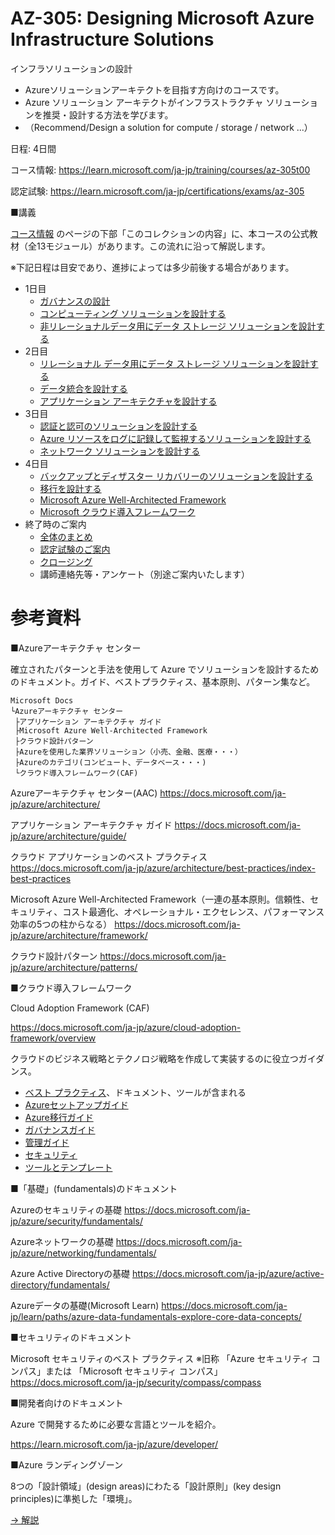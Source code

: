 # AZ-305: Designing Microsoft Azure Infrastructure Solutions

インフラソリューションの設計

- Azureソリューションアーキテクトを目指す方向けのコースです。
- Azure ソリューション アーキテクトがインフラストラクチャ ソリューションを推奨・設計する方法を学びます。
- （Recommend/Design a solution for compute / storage / network ...）

日程: 4日間

コース情報: https://learn.microsoft.com/ja-jp/training/courses/az-305t00

認定試験: https://learn.microsoft.com/ja-jp/certifications/exams/az-305

<!--
2021/10/7 [AZ-305のアナウンス(Microsoft Learn Blob)](https://techcommunity.microsoft.com/t5/microsoft-learn-blog/reimagining-the-azure-solutions-architect-expert-certification/ba-p/2813695)

2022/2/8 [AZ-305 正式化 (live) のお知らせ](https://techcommunity.microsoft.com/t5/microsoft-learn/now-live-exam-az-305-designing-microsoft-azure-infrastructure/m-p/3138200)
-->

■講義

[コース情報](https://learn.microsoft.com/ja-jp/training/courses/az-305t00)
のページの下部「このコレクションの内容」に、本コースの公式教材（全13モジュール）があります。この流れに沿って解説します。

※下記日程は目安であり、進捗によっては多少前後する場合があります。

- 1日目
  - [ガバナンスの設計](m01.md)
  - [コンピューティング ソリューションを設計する](m02.md)
  - [非リレーショナルデータ用にデータ ストレージ ソリューションを設計する](m03.md)
- 2日目
  - [リレーショナル データ用にデータ ストレージ ソリューションを設計する](m04.md)
  - [データ統合を設計する](m05.md)
  - [アプリケーション アーキテクチャを設計する](m06.md)
- 3日目
  - [認証と認可のソリューションを設計する](m07.md)
  - [Azure リソースをログに記録して監視するソリューションを設計する](m08.md)
  - [ネットワーク ソリューションを設計する](m09.md)
- 4日目
  - [バックアップとディザスター リカバリーのソリューションを設計する](m10.md)
  - [移行を設計する](m11.md)
  - [Microsoft Azure Well-Architected Framework](m12.md)
  - [Microsoft クラウド導入フレームワーク](m13.md)
- 終了時のご案内
  - [全体のまとめ](summary.md)
  - [認定試験のご案内](exam.md)
  - [クロージング](../closing-az305.md)
  - 講師連絡先等・アンケート（別途ご案内いたします）

<!--
■講義（ラーニングパスベース）

- [Day 1](day1.md):
  - [ラーニングパス 1: AZ-305: ID、ガバナンス、および監視ソリューションの設計](lp01.md)
- [Day 2](day2.md):
  - [ラーニングパス 2: AZ-305: ビジネス継続性ソリューションを設計する](lp02.md)
- [Day 3](day3.md):
  - [ラーニングパス 3: AZ-305: Design data storage ソリューション](lp03.md)
- [Day 4](day4.md):
  - [ラーニングパス 4: AZ-305: インフラストラクチャ ソリューションを設計する](lp04.md)
- オプション
  - [ラーニングパス 5: Microsoft Azure Well-Architected Framework を使用して優れたソリューションを構築する](lp05.md)
  - [ラーニングパス 6: Azure 向けの Microsoft クラウド導入フレームワークでクラウド導入を加速する](lp06.md)

-->

<!--
# コース資料 (Microsoft Learn)

https://aka.ms/CourseAZ-305

※日本語で表示されない場合は、URLの「docs.microsoft.com/XX-XX/」の部分を「docs.microsoft.com/ja-jp/」に書き換えてください。

-->

# 参考資料

■Azureアーキテクチャ センター

確立されたパターンと手法を使用して Azure でソリューションを設計するためのドキュメント。ガイド、ベストプラクティス、基本原則、パターン集など。

```
Microsoft Docs
└Azureアーキテクチャ センター
 ├アプリケーション アーキテクチャ ガイド
 ├Microsoft Azure Well-Architected Framework
 ├クラウド設計パターン
 ├Azureを使用した業界ソリューション（小売、金融、医療・・・）
 ├Azureのカテゴリ(コンピュート、データベース・・・)
 └クラウド導入フレームワーク(CAF)
```

Azureアーキテクチャ センター(AAC)
https://docs.microsoft.com/ja-jp/azure/architecture/

アプリケーション アーキテクチャ ガイド
https://docs.microsoft.com/ja-jp/azure/architecture/guide/

クラウド アプリケーションのベスト プラクティス
https://docs.microsoft.com/ja-jp/azure/architecture/best-practices/index-best-practices

Microsoft Azure Well-Architected Framework（一連の基本原則。信頼性、セキュリティ、コスト最適化、オペレーショナル・エクセレンス、パフォーマンス効率の5つの柱からなる）
https://docs.microsoft.com/ja-jp/azure/architecture/framework/

クラウド設計パターン
https://docs.microsoft.com/ja-jp/azure/architecture/patterns/

■クラウド導入フレームワーク

Cloud Adoption Framework (CAF)

https://docs.microsoft.com/ja-jp/azure/cloud-adoption-framework/overview

クラウドのビジネス戦略とテクノロジ戦略を作成して実装するのに役立つガイダンス。

- [ベスト プラクティス](https://docs.microsoft.com/ja-jp/azure/cloud-adoption-framework/ready/azure-best-practices/)、ドキュメント、ツールが含まれる
- [Azureセットアップガイド](https://docs.microsoft.com/ja-jp/azure/cloud-adoption-framework/ready/azure-setup-guide/)
- [Azure移行ガイド](https://docs.microsoft.com/ja-jp/azure/cloud-adoption-framework/migrate/azure-migration-guide/?tabs=MigrationTools)
- [ガバナンスガイド](https://docs.microsoft.com/ja-jp/azure/cloud-adoption-framework/govern/)
- [管理ガイド](https://docs.microsoft.com/ja-jp/azure/cloud-adoption-framework/manage/)
- [セキュリティ](https://docs.microsoft.com/ja-jp/azure/cloud-adoption-framework/secure/)
- [ツールとテンプレート](https://docs.microsoft.com/ja-jp/azure/cloud-adoption-framework/resources/tools-templates)

■「基礎」(fundamentals)のドキュメント

Azureのセキュリティの基礎
https://docs.microsoft.com/ja-jp/azure/security/fundamentals/

Azureネットワークの基礎
https://docs.microsoft.com/ja-jp/azure/networking/fundamentals/

Azure Active Directoryの基礎
https://docs.microsoft.com/ja-jp/azure/active-directory/fundamentals/

Azureデータの基礎(Microsoft Learn)
https://docs.microsoft.com/ja-jp/learn/paths/azure-data-fundamentals-explore-core-data-concepts/

■セキュリティのドキュメント

Microsoft セキュリティのベスト プラクティス ※旧称 「Azure セキュリティ コンパス」または 「Microsoft セキュリティ コンパス」
https://docs.microsoft.com/ja-jp/security/compass/compass

■開発者向けのドキュメント

Azure で開発するために必要な言語とツールを紹介。

https://learn.microsoft.com/ja-jp/azure/developer/

■Azure ランディングゾーン

8つの「設計領域」(design areas)にわたる「設計原則」(key design principles)に準拠した「環境」。

[→ 解説](landing-zone.md)

<!--
■参考: Student Materials

https://aka.ms/AZ-305StudentMaterials

AZ-305関連のMicrosoft Learnコレクション。

-->